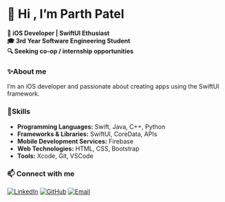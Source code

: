 # 👋 Hi , I’m <b>Parth Patel</b>
<b>📱 iOS Developer | SwiftUI Ethusiast</b>  
<b>🎓 3rd Year Software Engineering Student</b>  
<b>🔍 Seeking co-op / internship opportunities</b>

### ✨About me
I’m an iOS developer and passionate about creating apps using the SwiftUI framework.  

### 💪Skills
- **Programming Languages:** Swift, Java, C++, Python
- **Frameworks & Libraries:** SwiftUI, CoreData, APIs
- **Mobile Development Services:** Firebase
- **Web Technologies:** HTML, CSS, Bootstrap
- **Tools:** Xcode, Git, VSCode

### 📫 Connect with me
[![LinkedIn](https://img.shields.io/badge/LinkedIn-blue?style=for-the-badge&logo=linkedin)](https://www.linkedin.com/in/parth49)
[![GitHub](https://img.shields.io/badge/GitHub-black?style=for-the-badge&logo=github)](https://github.com/parth49patel)
[![Email](https://img.shields.io/badge/Email-e5e5e5?style=for-the-badge&logo=gmail)](mailto:parth49patel@gmail.com)
